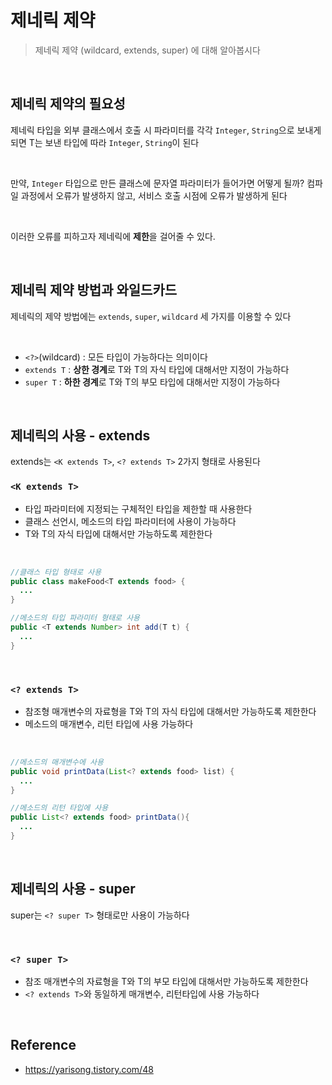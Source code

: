 # 제네릭 제약
> 제네릭 제약 (wildcard, extends, super) 에 대해 알아봅시다

<br>

## 제네릭 제약의 필요성
제네릭 타입을 외부 클래스에서 호출 시 파라미터를 각각 `Integer`, `String`으로 보내게 되면
T는 보낸 타입에 따라 `Integer`, `String`이 된다

<br>

만약, `Integer` 타입으로 만든 클래스에 문자열 파라미터가 들어가면 어떻게 될까?
컴파일 과정에서 오류가 발생하지 않고, 서비스 호출 시점에 오류가 발생하게 된다

<br>

이러한 오류를 피하고자 제네릭에 **제한**을 걸어줄 수 있다.

<br>

## 제네릭 제약 방법과 와일드카드
제네릭의 제약 방법에는 `extends`, `super`, `wildcard` 세 가지를 이용할 수 있다

<br>

- `<?>`(wildcard) : 모든 타입이 가능하다는 의미이다
- `extends T` : **상한 경계**로 T와 T의 자식 타입에 대해서만 지정이 가능하다
- `super T` : **하한 경계**로 T와 T의 부모 타입에 대해서만 지정이 가능하다

<br>

## 제네릭의 사용 - extends
extends는 `<K extends T>`, `<? extends T>` 2가지 형태로 사용된다

### `<K extends T>`
- 타입 파라미터에 지정되는 구체적인 타입을 제한할 때 사용한다
- 클래스 선언시, 메소드의 타입 파라미터에 사용이 가능하다
- T와 T의 자식 타입에 대해서만 가능하도록 제한한다

<br>

```java
//클래스 타입 형태로 사용
public class makeFood<T extends food> {
  ...
}

//메소드의 타입 파라미터 형태로 사용
public <T extends Number> int add(T t) {
  ...
}
```

<br>

### `<? extends T>`
- 참조형 매개변수의 자료형을 T와 T의 자식 타입에 대해서만 가능하도록 제한한다
- 메소드의 매개변수, 리턴 타입에 사용 가능하다

<br>

```java
//메소드의 매개변수에 사용
public void printData(List<? extends food> list) {
  ...
}

//메소드의 리턴 타입에 사용
public List<? extends food> printData(){
  ...
}
```

<br>

## 제네릭의 사용 - super
super는 `<? super T>` 형태로만 사용이 가능하다

<br>

### `<? super T>`
- 참조 매개변수의 자료형을 T와 T의 부모 타입에 대해서만 가능하도록 제한한다
- `<? extends T>`와 동일하게 매개변수, 리턴타입에 사용 가능하다

<br>

## Reference
- https://yarisong.tistory.com/48

